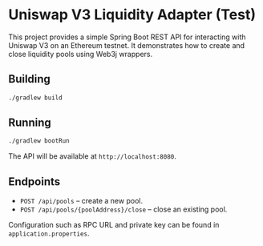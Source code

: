 # Uniswap V3 Liquidity Adapter (Test)

This project provides a simple Spring Boot REST API for interacting with Uniswap V3 on an Ethereum testnet. It demonstrates how to create and close liquidity pools using Web3j wrappers.

## Building

```bash
./gradlew build
```

## Running

```bash
./gradlew bootRun
```

The API will be available at `http://localhost:8080`.

## Endpoints

- `POST /api/pools` – create a new pool.
- `POST /api/pools/{poolAddress}/close` – close an existing pool.

Configuration such as RPC URL and private key can be found in `application.properties`.
